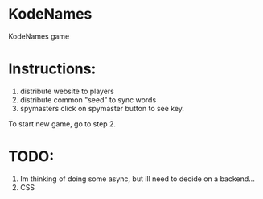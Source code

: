 # KodeNames
KodeNames game

# Instructions:
1. distribute website to players
2. distribute common "seed" to sync words
3. spymasters click on spymaster button to see key. 

To start new game, go to step 2.

# TODO:
1. Im thinking of doing some async, but ill need to decide on a backend...
2. CSS
